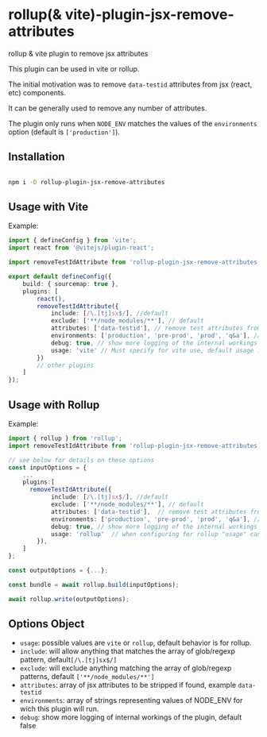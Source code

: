 # rollup(& vite)-plugin-jsx-remove-attributes

rollup &amp; vite plugin to remove jsx attributes

This plugin can be used in vite or rollup.

The initial motivation was to remove `data-testid` attributes from jsx (react, etc) components.

It can be generally used to remove any number of attributes.

The plugin only runs when `NODE_ENV` matches the values of the `environments` option (default is `['production']`).

## Installation

```bash

npm i -D rollup-plugin-jsx-remove-attributes
```

## Usage with Vite

Example:

```typescript
import { defineConfig } from 'vite';
import react from '@vitejs/plugin-react';

import removeTestIdAttribute from 'rollup-plugin-jsx-remove-attributes';

export default defineConfig({
    build: { sourcemap: true },
    plugins: [
        react(),
        removeTestIdAttribute({
            include: [/\.[tj]sx$/], //default
            exclude: ['**/node_modules/**'], // default
            attributes: ['data-testid'], // remove test attributes from jsx
            environments: ['production', 'pre-prod', 'prod', 'q&a'], // default = ["production"]
            debug: true, // show more logging of the internal workings of this plugin, for troubleshooting configs, default false
            usage: 'vite' // Must specify for vite use, default usage is rollup
        })
        // other plugins
    ]
});
```

## Usage with Rollup

Example:

```typescript
import { rollup } from 'rollup';
import removeTestIdAttribute from 'rollup-plugin-jsx-remove-attributes';

// see below for details on these options
const inputOptions = {
    ...
    plugins:[
      removeTestIdAttribute({
            include: [/\.[tj]sx$/], //default
            exclude: ['**/node_modules/**'], // default
            attributes: ['data-testid'],  // remove test attributes from jsx
            environments: ['production', 'pre-prod', 'prod', 'q&a'], // default = ["production"]
            debug: true, // show more logging of the internal workings of this plugin, for troubleshooting configs, default false
            usage: 'rollup'  // when configuring for rollup "usage" can be omitted, shown for clarity only
        }),
    ]
};

const outputOptions = {...};

const bundle = await rollup.build(inputOptions);

await rollup.write(outputOptions);
```

## Options Object

-   `usage`: possible values are `vite` or `rollup`, default behavior is for rollup.
-   `include`: will allow anything that matches the array of glob/regexp pattern, default`[/\.[tj]sx$/]`
-   `exclude`: will exclude anything matching the array of glob/regexp patterns, default `['**/node_modules/**']`
-   `attributes`: array of jsx attributes to be stripped if found, example `data-testid`
-   `environments`: array of strings representing values of NODE_ENV for wich this plugin will run.
-   `debug`: show more logging of internal workings of the plugin, default false
